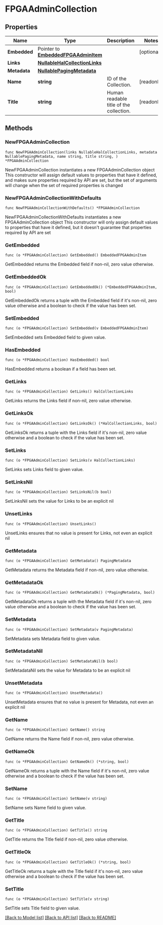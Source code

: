 <!--
Copyright (C) 2020-2025 Arm Limited or its affiliates and Contributors. All rights reserved.
SPDX-License-Identifier: Apache-2.0
-->
# FPGAAdminCollection

## Properties

Name | Type | Description | Notes
------------ | ------------- | ------------- | -------------
**Embedded** | Pointer to [**EmbeddedFPGAAdminItem**](EmbeddedFPGAAdminItem.md) |  | [optional] 
**Links** | [**NullableHalCollectionLinks**](HalCollectionLinks.md) |  | 
**Metadata** | [**NullablePagingMetadata**](PagingMetadata.md) |  | 
**Name** | **string** | ID of the Collection. | [readonly] 
**Title** | **string** | Human readable title of the collection. | [readonly] 

## Methods

### NewFPGAAdminCollection

`func NewFPGAAdminCollection(links NullableHalCollectionLinks, metadata NullablePagingMetadata, name string, title string, ) *FPGAAdminCollection`

NewFPGAAdminCollection instantiates a new FPGAAdminCollection object
This constructor will assign default values to properties that have it defined,
and makes sure properties required by API are set, but the set of arguments
will change when the set of required properties is changed

### NewFPGAAdminCollectionWithDefaults

`func NewFPGAAdminCollectionWithDefaults() *FPGAAdminCollection`

NewFPGAAdminCollectionWithDefaults instantiates a new FPGAAdminCollection object
This constructor will only assign default values to properties that have it defined,
but it doesn't guarantee that properties required by API are set

### GetEmbedded

`func (o *FPGAAdminCollection) GetEmbedded() EmbeddedFPGAAdminItem`

GetEmbedded returns the Embedded field if non-nil, zero value otherwise.

### GetEmbeddedOk

`func (o *FPGAAdminCollection) GetEmbeddedOk() (*EmbeddedFPGAAdminItem, bool)`

GetEmbeddedOk returns a tuple with the Embedded field if it's non-nil, zero value otherwise
and a boolean to check if the value has been set.

### SetEmbedded

`func (o *FPGAAdminCollection) SetEmbedded(v EmbeddedFPGAAdminItem)`

SetEmbedded sets Embedded field to given value.

### HasEmbedded

`func (o *FPGAAdminCollection) HasEmbedded() bool`

HasEmbedded returns a boolean if a field has been set.

### GetLinks

`func (o *FPGAAdminCollection) GetLinks() HalCollectionLinks`

GetLinks returns the Links field if non-nil, zero value otherwise.

### GetLinksOk

`func (o *FPGAAdminCollection) GetLinksOk() (*HalCollectionLinks, bool)`

GetLinksOk returns a tuple with the Links field if it's non-nil, zero value otherwise
and a boolean to check if the value has been set.

### SetLinks

`func (o *FPGAAdminCollection) SetLinks(v HalCollectionLinks)`

SetLinks sets Links field to given value.


### SetLinksNil

`func (o *FPGAAdminCollection) SetLinksNil(b bool)`

 SetLinksNil sets the value for Links to be an explicit nil

### UnsetLinks
`func (o *FPGAAdminCollection) UnsetLinks()`

UnsetLinks ensures that no value is present for Links, not even an explicit nil
### GetMetadata

`func (o *FPGAAdminCollection) GetMetadata() PagingMetadata`

GetMetadata returns the Metadata field if non-nil, zero value otherwise.

### GetMetadataOk

`func (o *FPGAAdminCollection) GetMetadataOk() (*PagingMetadata, bool)`

GetMetadataOk returns a tuple with the Metadata field if it's non-nil, zero value otherwise
and a boolean to check if the value has been set.

### SetMetadata

`func (o *FPGAAdminCollection) SetMetadata(v PagingMetadata)`

SetMetadata sets Metadata field to given value.


### SetMetadataNil

`func (o *FPGAAdminCollection) SetMetadataNil(b bool)`

 SetMetadataNil sets the value for Metadata to be an explicit nil

### UnsetMetadata
`func (o *FPGAAdminCollection) UnsetMetadata()`

UnsetMetadata ensures that no value is present for Metadata, not even an explicit nil
### GetName

`func (o *FPGAAdminCollection) GetName() string`

GetName returns the Name field if non-nil, zero value otherwise.

### GetNameOk

`func (o *FPGAAdminCollection) GetNameOk() (*string, bool)`

GetNameOk returns a tuple with the Name field if it's non-nil, zero value otherwise
and a boolean to check if the value has been set.

### SetName

`func (o *FPGAAdminCollection) SetName(v string)`

SetName sets Name field to given value.


### GetTitle

`func (o *FPGAAdminCollection) GetTitle() string`

GetTitle returns the Title field if non-nil, zero value otherwise.

### GetTitleOk

`func (o *FPGAAdminCollection) GetTitleOk() (*string, bool)`

GetTitleOk returns a tuple with the Title field if it's non-nil, zero value otherwise
and a boolean to check if the value has been set.

### SetTitle

`func (o *FPGAAdminCollection) SetTitle(v string)`

SetTitle sets Title field to given value.



[[Back to Model list]](../README.md#documentation-for-models) [[Back to API list]](../README.md#documentation-for-api-endpoints) [[Back to README]](../README.md)


